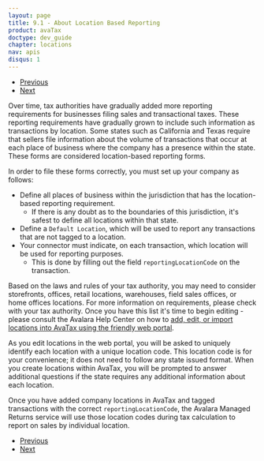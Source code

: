 ```yaml
---
layout: page
title: 9.1 - About Location Based Reporting
product: avaTax
doctype: dev_guide
chapter: locations
nav: apis
disqus: 1
---
```


<ul class="pager">
  <li class="previous"><a href="/avatax/dev-guide/locations/"><i class="glyphicon glyphicon-chevron-left"></i>Previous</a></li>
  <li class="next"><a href="/avatax/dev-guide/locations/using-locations/">Next<i class="glyphicon glyphicon-chevron-right"></i></a></li>
</ul>
Over time, tax authorities have gradually added more reporting requirements for businesses filing sales and transactional taxes.  These reporting requirements have gradually grown to include such information as transactions by location.  Some states such as California and Texas require that sellers file information about the volume of transactions that occur at each place of business where the company has a presence within the state.  These forms are considered location-based reporting forms.

In order to file these forms correctly, you must set up your company as follows:
<ul class="dev-guide-list">
    <li>Define all places of business within the jurisdiction that has the location-based reporting requirement.
        <ul class="dev-guide-list">
            <li>If there is any doubt as to the boundaries of this jurisdiction, it's safest to define all locations within that state.</li>
        </ul>
    </li>
    <li>Define a <code>Default Location</code>, which will be used to report any transactions that are not tagged to a location.</li>
    <li>Your connector must indicate, on each transaction, which location will be used for reporting purposes.
        <ul class="dev-guide-list">
            <li>This is done by filling out the field <code>reportingLocationCode</code> on the transaction.</li>
        </ul>
    </li>
</ul>

Based on the laws and rules of your tax authority, you may need to consider storefronts, offices, retail locations, warehouses, field sales offices, or home offices locations.  For more information on requirements, please check with your tax authority.  Once you have this list it's time to begin editing - please consult the Avalara Help Center on how to <a class="dev-guide-link" href="https://help.avalara.com/000_Avalara_AvaTax/Manage_Company_Locations/Add__or_Import_Company_Locations?origin=deflection">add, edit, or import locations into AvaTax using the friendly web portal</a>.

As you edit locations in the web portal, you will be asked to uniquely identify each location with a unique location code. This location code is for your convenience; it does not need to follow any state issued format.  When you create locations within AvaTax, you will be prompted to answer additional questions if the state requires any additional information about each location.

Once you have added company locations in AvaTax and tagged transactions with the correct <code>reportingLocationCode</code>, the Avalara Managed Returns service will use those location codes during tax calculation to report on sales by individual location. 

<ul class="pager">
  <li class="previous"><a href="/avatax/dev-guide/locations/"><i class="glyphicon glyphicon-chevron-left"></i>Previous</a></li>
  <li class="next"><a href="/avatax/dev-guide/locations/using-locations/">Next<i class="glyphicon glyphicon-chevron-right"></i></a></li>
</ul>